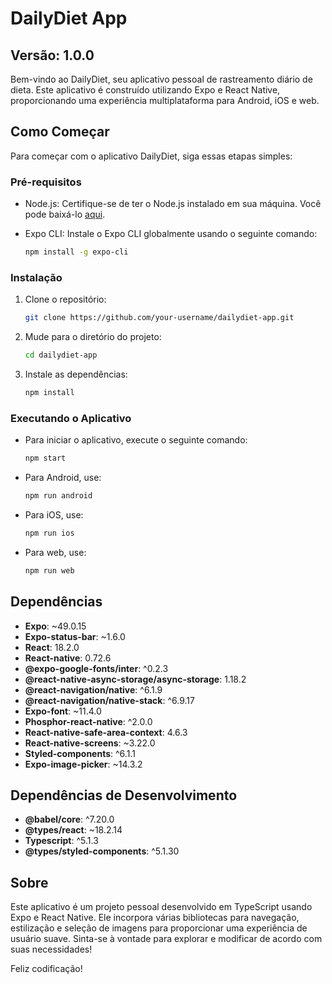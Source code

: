 # DailyDiet App

## Versão: 1.0.0

Bem-vindo ao DailyDiet, seu aplicativo pessoal de rastreamento diário de dieta. Este aplicativo é construído utilizando Expo e React Native, proporcionando uma experiência multiplataforma para Android, iOS e web.

## Como Começar

Para começar com o aplicativo DailyDiet, siga essas etapas simples:

### Pré-requisitos

- Node.js: Certifique-se de ter o Node.js instalado em sua máquina. Você pode baixá-lo [aqui](https://nodejs.org/).

- Expo CLI: Instale o Expo CLI globalmente usando o seguinte comando:

  ```bash
  npm install -g expo-cli
  ```

### Instalação

1. Clone o repositório:

   ```bash
   git clone https://github.com/your-username/dailydiet-app.git
   ```

2. Mude para o diretório do projeto:

   ```bash
   cd dailydiet-app
   ```

3. Instale as dependências:

   ```bash
   npm install
   ```

### Executando o Aplicativo

- Para iniciar o aplicativo, execute o seguinte comando:

  ```bash
  npm start
  ```

- Para Android, use:

  ```bash
  npm run android
  ```

- Para iOS, use:

  ```bash
  npm run ios
  ```

- Para web, use:

  ```bash
  npm run web
  ```

## Dependências

- **Expo**: ~49.0.15
- **Expo-status-bar**: ~1.6.0
- **React**: 18.2.0
- **React-native**: 0.72.6
- **@expo-google-fonts/inter**: ^0.2.3
- **@react-native-async-storage/async-storage**: 1.18.2
- **@react-navigation/native**: ^6.1.9
- **@react-navigation/native-stack**: ^6.9.17
- **Expo-font**: ~11.4.0
- **Phosphor-react-native**: ^2.0.0
- **React-native-safe-area-context**: 4.6.3
- **React-native-screens**: ~3.22.0
- **Styled-components**: ^6.1.1
- **Expo-image-picker**: ~14.3.2

## Dependências de Desenvolvimento

- **@babel/core**: ^7.20.0
- **@types/react**: ~18.2.14
- **Typescript**: ^5.1.3
- **@types/styled-components**: ^5.1.30

## Sobre

Este aplicativo é um projeto pessoal desenvolvido em TypeScript usando Expo e React Native. Ele incorpora várias bibliotecas para navegação, estilização e seleção de imagens para proporcionar uma experiência de usuário suave. Sinta-se à vontade para explorar e modificar de acordo com suas necessidades!

Feliz codificação!
